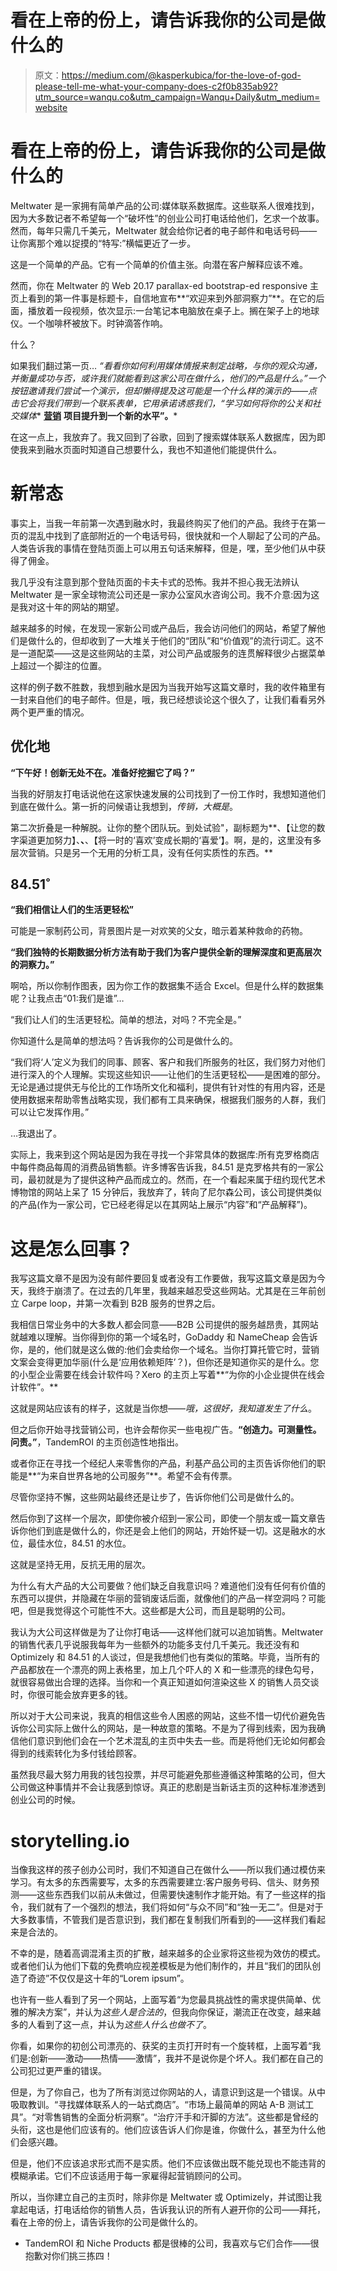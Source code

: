 # 看在上帝的份上，请告诉我你的公司是做什么的

> 原文：<https://medium.com/@kasperkubica/for-the-love-of-god-please-tell-me-what-your-company-does-c2f0b835ab92?utm_source=wanqu.co&utm_campaign=Wanqu+Daily&utm_medium=website>

# 看在上帝的份上，请告诉我你的公司是做什么的



Meltwater 是一家拥有简单产品的公司:媒体联系数据库。这些联系人很难找到，因为大多数记者不希望每一个“破坏性”的创业公司打电话给他们，乞求一个故事。然而，每年只需几千美元，Meltwater 就会给你记者的电子邮件和电话号码——让你离那个难以捉摸的“特写:”横幅更近了一步。

这是一个简单的产品。它有一个简单的价值主张。向潜在客户解释应该不难。

然而，你在 Meltwater 的 Web 20.17 parallax-ed bootstrap-ed responsive 主页上看到的第一件事是标题卡，自信地宣布**“欢迎来到外部洞察力”**。在它的后面，播放着一段视频，依次显示:一台笔记本电脑放在桌子上。搁在架子上的地球仪。一个咖啡杯被放下。时钟滴答作响。

什么？

如果我们翻过第一页… **“看看你如何利用媒体情报来制定战略，与你的观众沟通，并衡量成功与否，或许我们就能看到这家公司在做什么，他们的产品是什么。”**一个按钮邀请我们尝试一个演示，但却懒得提及这可能是一个什么样的演示的*——点击它会将我们带到一个联系表单，它用承诺诱惑我们，**“学习如何将你的公关和社交媒体** [**营销**](https://hackernoon.com/tagged/marketing) **项目提升到一个新的水平”。***

在这一点上，我放弃了。我又回到了谷歌，回到了搜索媒体联系人数据库，因为即使我来到融水页面时知道自己想要什么，我也不知道他们能提供什么。

# 新常态

事实上，当我一年前第一次遇到融水时，我最终购买了他们的产品。我终于在第一页的混乱中找到了底部附近的一个电话号码，很快就和一个人聊起了公司的产品。人类告诉我的事情在登陆页面上可以用五句话来解释，但是，嘿，至少他们从中获得了佣金。

我几乎没有注意到那个登陆页面的卡夫卡式的恐怖。我并不担心我无法辨认 Meltwater 是一家全球物流公司还是一家办公室风水咨询公司。我不介意:因为这是我对这十年的网站的期望。

越来越多的时候，在发现一家新公司或产品后，我会访问他们的网站，希望了解他们是做什么的，但却收到了一大堆关于他们的“团队”和“价值观”的流行词汇。这不是一道配菜——这是这些网站的主菜，对公司产品或服务的连贯解释很少占据菜单上超过一个脚注的位置。

这样的例子数不胜数，我想到融水是因为当我开始写这篇文章时，我的收件箱里有一封来自他们的电子邮件。但是，哦，我已经想谈论这个很久了，让我们看看另外两个更严重的情况。

## 优化地



**“下午好！创新无处不在。准备好挖掘它了吗？”**

当我的好朋友打电话说他在这家快速发展的公司找到了一份工作时，我想知道他们到底在做什么。第一折的问候语让我想到，*传销，大概是*。

第二次折叠是一种解脱。让你的整个团队玩。到处试验"，副标题为**、【让您的数字渠道更加努力】、**、**、【将一时的‘喜欢’变成长期的‘喜爱’】。啊，是的，这里没有多层次营销。只是另一个无用的分析工具，没有任何实质性的东西。**

## 84.51˚



**“我们相信让人们的生活更轻松”**

可能是一家制药公司，背景图片是一对欢笑的父女，暗示着某种救命的药物。

**“我们独特的长期数据分析方法有助于我们为客户提供全新的理解深度和更高层次的洞察力。”**

啊哈，所以你制作图表，因为你工作的数据集不适合 Excel。但是什么样的数据集呢？让我点击“01:我们是谁”…

“我们让人们的生活更轻松。简单的想法，对吗？不完全是。”

你知道什么是简单的想法吗？告诉我你的公司是做什么的。

“我们将‘人’定义为我们的同事、顾客、客户和我们所服务的社区，我们努力对他们进行深入的个人理解。实现这些知识——让他们的生活更轻松——是困难的部分。无论是通过提供无与伦比的工作场所文化和福利，提供有针对性的有用内容，还是使用数据来帮助零售战略实现，我们都有工具来确保，根据我们服务的人群，我们可以让它发挥作用。”

…我退出了。

实际上，我来到这个网站是因为我在寻找一个非常具体的数据库:所有克罗格商店中每件商品每周的消费品销售额。许多博客告诉我，84.51 是克罗格共有的一家公司，最初就是为了提供这种产品而成立的。然而，在一个看起来属于纽约现代艺术博物馆的网站上呆了 15 分钟后，我放弃了，转向了尼尔森公司，该公司提供类似的产品(作为一家公司，它已经老得足以在其网站上展示“内容”和“产品解释”)。

# 这是怎么回事？

我写这篇文章不是因为没有邮件要回复或者没有工作要做，我写这篇文章是因为今天，我终于崩溃了。在过去的几年里，我越来越忍受这些网站。尤其是在三年前创立 Carpe loop，并第一次看到 B2B 服务的世界之后。

我相信日常业务中的大多数人都会同意——B2B 公司提供的服务越昂贵，其网站就越难以理解。当你得到你的第一个域名时，GoDaddy 和 NameCheap 会告诉你，是的，他们就是这么做的:他们会卖给你一个域名。当你打算托管它时，营销文案会变得更加华丽(什么是‘应用依赖矩阵’？)，但你还是知道你买的是什么。您的小型企业需要在线会计软件吗？Xero 的主页上写着**“为你的小企业提供在线会计软件”。**

这就是网站应该有的样子，这就是当你想——*哦，这很好，我知道发生了什么*。

但之后你开始寻找营销公司，也许会帮你买一些电视广告。**“创造力。可测量性。问责。”**，TandemROI 的主页创造性地指出。

或者你正在寻找一个经纪人来零售你的产品，利基产品公司的主页告诉你他们的职能是**“为来自世界各地的公司服务”**。希望不会有传票。

尽管你坚持不懈，这些网站最终还是让步了，告诉你他们公司是做什么的。

然后你到了这样一个层次，即使你被介绍到一家公司，即使一个朋友或一篇文章告诉你他们到底是做什么的，你还是会上他们的网站，开始怀疑一切。这是融水的水位，最佳水位，84.51 的水位。

这就是坚持无用，反抗无用的层次。

为什么有大产品的大公司要做？他们缺乏自我意识吗？难道他们没有任何有价值的东西可以提供，并隐藏在华丽的营销废话后面，就像他们的产品一样空洞吗？可能吧，但是我觉得这个可能性不大。这些都是大公司，而且是聪明的公司。

我认为大公司这样做是为了让你打电话——这样他们就可以追加销售。Meltwater 的销售代表几乎说服我每年为一些额外的功能多支付几千美元。我还没有和 Optimizely 和 84.51 的人谈过，但是我想他们也有类似的策略。毕竟，当所有的产品都放在一个漂亮的网上表格里，加上几个吓人的 X 和一些漂亮的绿色勾号，就很容易做出合理的选择。当你和一个真正知道如何渲染这些 X 的销售人员交谈时，你很可能会放弃更多的钱。

所以对于大公司来说，我真的相信这些令人困惑的网站，这些不惜一切代价避免告诉你公司实际上做什么的网站，是一种故意的策略。不是为了得到线索，因为我确信他们意识到他们会在一个艺术混乱的主页中失去一些。而是将他们无论如何都会得到的线索转化为多付钱给顾客。

虽然我尽最大努力用我的钱包投票，并尽可能避免那些遵循这种策略的公司，但大公司做这种事情并不会让我感到惊讶。真正的悲剧是当新话主页的这种标准渗透到创业公司的时候。

# storytelling.io

当像我这样的孩子创办公司时，我们不知道自己在做什么——所以我们通过模仿来学习。有太多的东西需要写，太多的东西需要建立:客户服务号码、信头、财务预测——这些东西我们以前从未做过，但需要快速制作才能开始。有了一些这样的指令，我们就有了一个强烈的想法，我们将如何“与众不同”和“独一无二”。但是对于大多数事情，不管我们是否意识到，我们都在复制我们所看到的——这样我们看起来是合法的。

不幸的是，随着高调混淆主页的扩散，越来越多的企业家将这些视为效仿的模式。或者他们认为他们下载的免费响应视差模板是为他们制作的，并且“我们的团队创造了奇迹”不仅仅是这十年的“Lorem ipsum”。

也许有一些人看到了另一个网站，上面写着“为您最具挑战性的需求提供简单、优雅的解决方案”，并认为*这些人是合法的*，但我向你保证，潮流正在改变，越来越多的人看到了这一点，并认为*这些人什么也做不了*。

你看，如果你的初创公司漂亮的、获奖的主页打开时有一个旋转框，上面写着“我们是:创新——激动——热情——激情”，我并不是说你是个坏人。我们都在自己的公司犯过更严重的错误。

但是，为了你自己，也为了所有浏览过你网站的人，请意识到这是一个错误。从中吸取教训。“寻找媒体联系人的一站式商店”。“市场上最简单的网站 A-B 测试工具”。“对零售销售的全面分析洞察”。“治疗汗手和汗脚的方法”。这些都是曾经的头衔，这也是他们应该有的。他们应该告诉人们你是谁，你做什么，甚至为什么他们会感兴趣。

但是，他们不应该追求形式而不是实质。他们不应该做出既不能兑现也不能违背的模糊承诺。它们不应该适用于每一家雇得起营销顾问的公司。

所以，当你建立自己的主页时，除非你是 Meltwater 或 Optimizely，并试图让我拿起电话，打电话给你的销售人员，告诉我认识的所有人避开你的公司——拜托，看在上帝的份上，请告诉我你的公司是做什么的。

*   TandemROI 和 Niche Products 都是很棒的公司，我喜欢与它们合作——很抱歉对你们挑三拣四！





